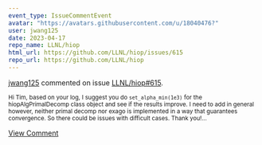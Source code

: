 ```yaml
---
event_type: IssueCommentEvent
avatar: "https://avatars.githubusercontent.com/u/18040476?"
user: jwang125
date: 2023-04-17
repo_name: LLNL/hiop
html_url: https://github.com/LLNL/hiop/issues/615
repo_url: https://github.com/LLNL/hiop
---
```


<a href='https://github.com/jwang125' target='_blank'>jwang125</a> commented on issue <a href='https://github.com/LLNL/hiop/issues/615' target='_blank'>LLNL/hiop#615</a>.

<small>Hi Tim, based on your log, I suggest you do `set_alpha_min(1e3)` for the hiopAlgPrimalDecomp class object and see if the results improve. I need to add in general however, neither primal decomp nor exago is implemented in a way that guarantees convergence. So there could be issues with difficult cases. Thank you!...</small>

<a href='https://github.com/LLNL/hiop/issues/615' target='_blank'>View Comment</a>